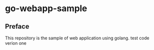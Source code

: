# go-webapp-sample



## Preface
This repository is the sample of web application using golang.
test code verion one
